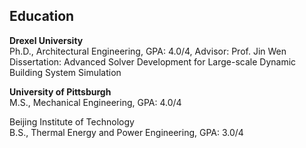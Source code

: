 ## Education
**Drexel University**  
Ph.D., Architectural Engineering, GPA: 4.0/4, Advisor: Prof. Jin Wen  
Dissertation: Advanced Solver Development for Large-scale Dynamic Building System Simulation

**University of Pittsburgh**  
M.S., Mechanical Engineering, GPA: 4.0/4  

Beijing Institute of Technology  
B.S., Thermal Energy and Power Engineering, GPA: 3.0/4  




